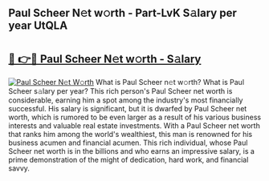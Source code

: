 ## Paul Scheer N𝚎t w𝚘rth - Part-LvK S𝚊lary per year UtQLA

# <h2><a href="http://gc418at.nevu.top/?p=Paul+Scheer">🔗 👉🔴 Paul Scheer N𝚎t w𝚘rth - S𝚊lary</a></h2>

[![Paul Scheer N𝚎t W𝚘rth](https://i.imgur.com/Oavwk0R.jpeg)](http://gc418at.nevu.top/?p=Paul+Scheer)
What is Paul Scheer n𝚎t w𝚘rth? What is Paul Scheer s𝚊lary per year?
This rich person's Paul Scheer net worth is considerable, earning him a spot among the industry's most financially successful. His salary is significant, but it is dwarfed by Paul Scheer net worth, which is rumored to be even larger as a result of his various business interests and valuable real estate investments. With a Paul Scheer net worth that ranks him among the world's wealthiest, this man is renowned for his business acumen and financial acumen. This rich individual, whose Paul Scheer net worth is in the billions and who earns an impressive salary, is a prime demonstration of the might of dedication, hard work, and financial savvy.
